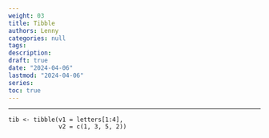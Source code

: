 ```yaml
---
weight: 03
title: Tibble
authors: Lenny
categories: null
tags: 
description: 
draft: true
date: "2024-04-06"
lastmod: "2024-04-06"
series:
toc: true
---
```



<!--more-->
---

```
tib <- tibble(v1 = letters[1:4],
              v2 = c(1, 3, 5, 2))

```